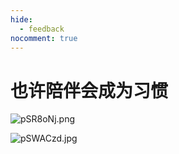 ```yaml
---
hide:
  - feedback
nocomment: true
---
```


# 也许陪伴会成为习惯

![pSR8oNj.png](https://s1.ax1x.com/2023/02/08/pSR8oNj.png)

![pSWACzd.jpg](https://s1.ax1x.com/2023/02/09/pSWACzd.jpg)